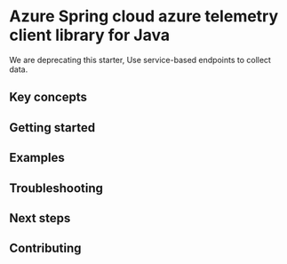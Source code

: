 # Azure Spring cloud azure telemetry client library for Java
We are deprecating this starter, Use service-based endpoints to collect data. 

## Key concepts
## Getting started
## Examples
## Troubleshooting
## Next steps
## Contributing
